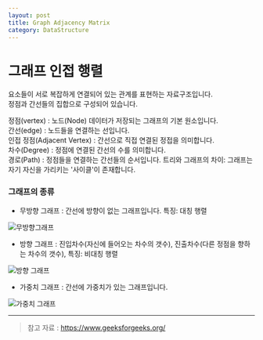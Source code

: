 ```yaml
---
layout: post
title: Graph Adjacency Matrix
category: DataStructure
---
```

# 그래프 인접 행렬

요소들이 서로 복잡하게 연결되어 있는 관계를 표현하는 자료구조입니다.   
정점과 간선들의 집합으로 구성되어 있습니다.    
   
정점(vertex) : 노드(Node) 데이터가 저장되는 그래프의 기본 원소입니다.   
간선(edge) : 노드들을 연결하는 선입니다.   
인접 정점(Adjacent Vertex) : 간선으로 직접 연결된 정접을 의미합니다.   
차수(Degree) : 정점에 연결된 간선의 수를 의미합니다.   
경로(Path) : 정점들을 연결하는 간선들의 순서입니다.
트리와 그래프의 차이: 그래프는 자기 자신을 가리키는 '사이클'이 존재합니다.

### 그래프의 종류

* 무방향 그래프 : 간선에 방향이 없는 그래프입니다. 특징: 대칭 행렬

![무방향그래프](https://media.geeksforgeeks.org/wp-content/uploads/20230727130331/Undirected_to_Adjacency_matrix.png)    

* 방향 그래프 : 진입차수(자신에 들어오는 차수의 갯수), 진출차수(다른 정점을 향하는 차수의 갯수), 특징: 비대칭 행렬

![방향 그래프](https://media.geeksforgeeks.org/wp-content/uploads/20230727130528/Directed_to_Adjacency_matrix.png)    

* 가중치 그래프 : 간선에 가중치가 있는 그래프입니다.

![가중치 그래프](https://media.geeksforgeeks.org/wp-content/uploads/20220519165117/weightedgraph.png)    


___
> 참고 자료 : https://www.geeksforgeeks.org/